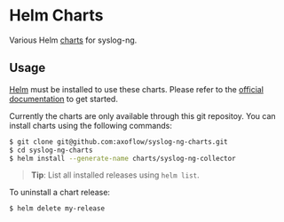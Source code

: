 # Helm Charts

Various Helm [charts](https://helm.sh/docs/topics/charts/) for syslog-ng.


## Usage

[Helm](https://helm.sh) must be installed to use these charts.
Please refer to the [official documentation](https://helm.sh/docs/intro/install/) to get started.

Currently the charts are only available through this git repositoy.
You can install charts using the following commands:

```bash
$ git clone git@github.com:axoflow/syslog-ng-charts.git
$ cd syslog-ng-charts
$ helm install --generate-name charts/syslog-ng-collector
```

> **Tip**: List all installed releases using `helm list`.

To uninstall a chart release:

```bash
$ helm delete my-release
```
